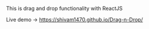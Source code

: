 This is drag and drop functionality with ReactJS

Live demo
-> https://shivam1470.github.io/Drag-n-Drop/
